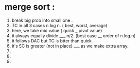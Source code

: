 # merge sort : 

1.  break big prob into small one . 
2.  TC in all 3 cases  n log n.  ( best, worst, average)
3.  here, we take mid value ( quick _ pivot value) 
4.  it always equally divide ___ n/2. (best case __ order of n.log.n)
5.  it follows DAC   but TC is btter than quick. 
6.  it's  SC is greater (not in place) ___ as we make extra array. 
7.  
8. 
9. 
